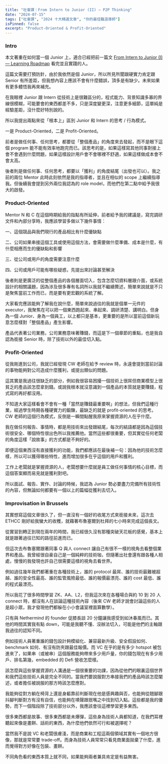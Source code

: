 ```yaml
---
title: "社會課｜From Intern to Junior (II) — P2P Thinking"
date: "2024-07-15"
tags: ["社會課", "2024 十大精選文章", "你的最佳職涯導師"]
isPinned: false
excerpt: "Product-Oriented & Profit-Oriented"
---
```


### Intro
本文著重在如何當一個 Junior 上，適合已經把前一篇文 [From Intern to Junior (I) — Learning Roadmap](https://medium.com/@ChiHaoLu/from-intern-to-junior-i-learning-roadmap-99f835a27070) 看完並且實踐的人。

這篇文需要打預防針，由於我依然是個 Junior，所以所見所聞跟硬實力肯定跟 Senior 有所差距，但我想內容上應該不會有什麼錯誤，頂多是有缺少。未來如果有更多體悟我再來補充。

在我眼裡 Junior 跟 Intern 從技術上是很難區分的，程式能力、背景知識多寡的界線很模糊，可能要會的東西都差不多，只是深度變更深，注意更多細節，這單純是經驗差距，沒什麼好特別說的。

所以我提出兩點來從「根本上」區別 Junior 和 Intern 的思考 / 行為模式。

一是 Product-Oriented，二是 Profit-Oriented。

前者是做任何事、任何思考，都要從「整個產品」的角度來去發起，而不是眼下這個 program 能不能有效率地跑完而已。該思考的是，如果這樣寫其他同事對接上會不會遇到什麼問題，如果這樣設計用戶會不會哪裡不舒適，如果這樣做成本會不會太高。

後者則是做任何事、任何思考，都要以「獲利」的角度結尾（出發也可以）。我之前的兩位 Mentor 此時此刻依然是我的指導者，並且在相似的 scope 上繼續指導我。但後續我會提到另外兩位我認為的 role model，而他們在第二點中給予我很大的啟發。

### Product-Oriented
Mentor N 和 C 在這個時期給我的指點有所延伸，前者給予我的建議是，寫完調研文件和內部分享時，我應該學習多做以下幾件事情：

一、這個競品與我們現行的產品相比有什麼優缺點

二、公司如果串接這個工具或使用這個方法，會需要做什麼準備、成本是什麼，有什麼相應而生的優缺點和影響

三、從公司或用戶的角度需要注意什麼

四、公司或用戶可能有哪些疑惑，先提出來討論甚至解決

後者則是更廣泛的從整個產品的各個層面切入，包含怎麼切資料層跟介面，或系統設計的相關議題，因為涉及很多專有名詞所以我就不繼續贅述，簡單來說就是不只是聚焦當前工作而已，而是要有更宏觀的系統了解。

大家看完應該能夠了解我在說什麼，簡單來說過往的我就是個單一元件的 executor，我聚焦在可以把一個東西跑起來、串起來、調研清楚、講明白。但身為一個 Junior、身為一個員工，以上都只是基本，更重要的是所以當前這個新玩意怎麼樣對「整個產品」產生影響。

產品代表著公司業務，公司業務意味著賺錢，而這是下一個章節的重點，也是我自認為銜接 Senior 時，除了技術以外的最佳切入點。

### Profit-Oriented
從我剛進到公司，我就已經發現 CW 老師在給予 review 時，永遠會提到當前討論的事物能夠對公司造成什麼獲利，或提出類似的問題。

這其實是我過往很缺乏的部分，例如我很容易困擾一個技術上很屌但商業模型上很貧乏的產品該怎麼拿到錢。或說我根本就沒意識到一個產品的本質就是要賺錢，程式寫的再好都沒用。

不知道大家這樣看會不會有一種「當然是賺錢最重要啊」的想法，但我們這種行業，經過學生時期各種硬實力的鍛鍊，最缺乏的就是 profit-oriented 的思考。CW 老師的這個行為模式，反倒是一瞬間點醒我原來掌握資源的人在乎什麼。

我在做任何報告、事情時，都是用技術來出發跟結尾，每次的結語都是因為這個技術很安全、哪個特性很出色所以我推薦他。當然這些都很重要，但其實從任何老闆的角度這樣「說故事」的方式都是不夠好的。

即便這個東西沒有直接獲利的功能，我們都應該在最後補一句：因為他的技術怎麼樣，所以可以獲得哪些特性，進而增加很多在乎這個的用戶和獲利。

工作上老闆就是掌握資源的人，老闆想要什麼就是員工做任何事情的核心目標，而這個答案顯而易見就是獲利對吧。

所以面試、報告、實作、討論的時候，我認為 Junior 勢必要盡力完備所有技術性的內容，但無論如何都要有一個以上的篇幅從獲利去切入。

### Improvisation in Brussels
其實想寫這個文章很久了，但一直沒有一個好的收尾方式來銜接未來，這次去 ETHCC 剛好給我蠻大的收穫，就藉著布魯塞爾到杜拜的七小時來完成這個長文。

從實習到轉正到現在兩年的時間，我已經很久沒有那種突破天花板的感覺，基本上就是跟著過往已知的路徑前進而已。

但這次去布魯塞爾跟著同事 Q 與人 connect 讓自己有很不一樣的視角去看整個業界和產品。我曾經很自豪自己是一個純粹的技術咖，但隨著出社會還有跟各種人相處，慢慢的我發現也許自己很需要這樣的視角去看世界。

例如過往幾年我們都著重在各種技術上，誰的 protocol 最屌、誰的技術最難被超越、誰的安全性最高、誰的監管風險最低、誰的報價最漂亮、誰的 cost 最低、誰的程式最漂亮。

所以我花了很多時間學習 ZK、AA、L2，但我這次來在各種場合與約 10 到 20 人 connect 時，都沒有人在談論這種技術內容（後來 CW 老師才說會討論這些的人是超小眾，我才發現他們都躲在小小會議室裡面算數學）。

只有與 Nethermind 的 founder 促膝長談 20 分鐘讓我感受到如沐春風而已。其他的時間其實我有點 down，可能是我聽不懂、沒辦法切入，可能是他們的主軸跟我過往的認知不同。

例如技術人員著重誰的錢包設計夠模組化、兼容最新升級、安全假設如何、benchmark 如何、有沒有防夾跟最佳報價。而 VC 在乎的是有多少 hotspot 被包進來了，如果串（或被串）這個服務能夠帶來多少用戶量，你的錢包現在有多少用戶、排名第幾，embedded 的 Defi 營收怎麼樣。

該怎麼與這些掌握資源的人溝通是一個很重要的功課，因為從他們的眼裏這個世界和我們這些技術人員是完全不同的。當我們要說服對方串接我們的產品時該怎麼闡述，或者擔任被說服的那方時該怎麼應對。

我能夠從對方躺在椅背上還是身軀靠前判斷現在他是感興趣與否，也能夠從翹腳跟抖腳判斷對方有沒有自信，也能夠在嘖聲跟抿嘴之中找到切入點。這些都是我的優勢，而下一個階段除了技術部分以外，我應該會往這裡學習更多東西。

很多東西都是故事、很多東西都是未爆彈，這些身為技術人員都知道，在我們耳裡聽起來像是畫餅、話術的東西，為什麼他們依然可行和被選擇呢？

當然我不是說 VC 和老闆很膚淺，而是商業和工程這兩個領域其實有一個地方很像，那就是常常要 trade-off。而身為技術人員常常只看見商業面拋棄了什麼，進而覺得對方好像在包裝、畫餅。

不同角色看的東西本質上就不同，如果能夠兩者兼具肯定是有益無害。